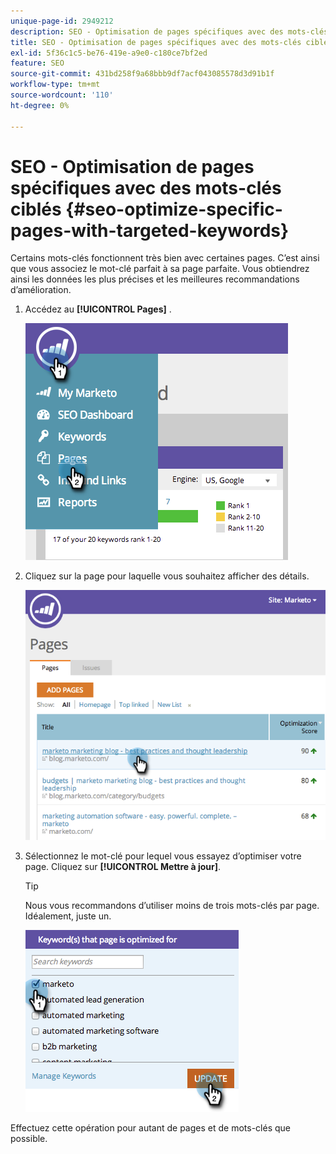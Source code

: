 ```yaml
---
unique-page-id: 2949212
description: SEO - Optimisation de pages spécifiques avec des mots-clés ciblés - Documents Marketo - Documentation du produit
title: SEO - Optimisation de pages spécifiques avec des mots-clés ciblés
exl-id: 5f36c1c5-be76-419e-a9e0-c180ce7bf2ed
feature: SEO
source-git-commit: 431bd258f9a68bbb9df7acf043085578d3d91b1f
workflow-type: tm+mt
source-wordcount: '110'
ht-degree: 0%

---
```


# SEO - Optimisation de pages spécifiques avec des mots-clés ciblés {#seo-optimize-specific-pages-with-targeted-keywords}

Certains mots-clés fonctionnent très bien avec certaines pages. C’est ainsi que vous associez le mot-clé parfait à sa page parfaite. Vous obtiendrez ainsi les données les plus précises et les meilleures recommandations d’amélioration.

1. Accédez au **[!UICONTROL Pages]** .

   ![](assets/image2014-9-18-12-3a52-3a28.png)

1. Cliquez sur la page pour laquelle vous souhaitez afficher des détails.

   ![](assets/image2014-9-18-12-3a52-3a41.png)

1. Sélectionnez le mot-clé pour lequel vous essayez d’optimiser votre page. Cliquez sur **[!UICONTROL Mettre à jour]**.

   >[!TIP]
   >
   >Nous vous recommandons d’utiliser moins de trois mots-clés par page. Idéalement, juste un.

   ![](assets/image2014-9-18-12-3a52-3a46.png)

Effectuez cette opération pour autant de pages et de mots-clés que possible.
